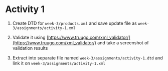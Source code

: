# Activity 1

1. Create DTD for `week-3/products.xml` and save update file as `week-3/assignments/activity-1.xml`
2. Validate it using [https://www.truugo.com/xml_validator/](https://www.truugo.com/xml_validator/) and take a screenshot of validation results


3. Extract into separate file named `week-3/assignments/activity-1.dtd` and link it on `week-3/assignments/activity-1.xml`
